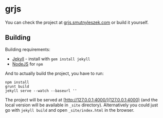 # grjs

You can check the project at [grjs.smutnyleszek.com](http://grjs.smutnyleszek.com) or build it yourself.


## Building

Building requirements:

- [Jekyll](https://jekyllrb.com/) - install with `gem install jekyll`
- [NodeJS](https://nodejs.org/en/download/) for `npm`

And to actually build the project, you have to run:

```
npm install
grunt build
jekyll serve --watch --baseurl ''
```

The project will be served at [http://127.0.0.1:4000/](127.0.0.1:4000) (and the local version will be available in `_site` directory). Alternatively you could just go with `jekyll build` and open `_site/index.html` in the browser.
